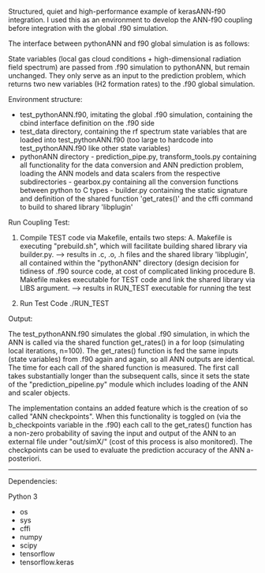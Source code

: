 Structured, quiet and high-performance example of kerasANN-f90 integration.
I used this as an environment to develop the ANN-f90 coupling before integration with the global .f90 simulation.


The interface between pythonANN and f90 global simulation is as follows:

State variables (local gas cloud conditions + high-dimensional radiation field spectrum) are passed from .f90 simulation to pythonANN, but remain unchanged. They only serve as an input to the prediction problem, which returns two new variables (H2 formation rates) to the .f90 global simulation.

Environment structure:

- test_pythonANN.f90, imitating the global .f90 simulation, containing the cbind interface definition on the .f90 side
- test_data directory, containing the rf spectrum state variables that are loaded into test_pythonANN.f90 (too large to hardcode into test_pythonANN.f90 like other state variables)
- pythonANN directory
        - prediction_pipe.py, transform_tools.py containing all functionality for the data conversion and ANN prediction problem, loading the ANN models and data scalers from the respective subdirectories 
        - gearbox.py containing all the conversion functions between python to C types
        - builder.py containing the static signature and definition of the shared function 'get_rates()' and the cffi command to build to shared library 'libplugin'
		


Run Coupling Test:

1. Compile TEST code via Makefile, entails two steps:
    A. Makefile is executing "prebuild.sh", which will facilitate building shared library via builder.py.
    --> results in  .c, .o, .h files and the shared library 'libplugin', all contained within the "pythonANN" directory (design decision for tidiness of .f90 source code, at cost of complicated linking procedure
    B. Makefile makes executable for TEST code and link the shared library via LIBS argument.
    --> results in RUN_TEST executable for running the test
    
2. Run Test Code ./RUN_TEST


Output:

The test_pythonANN.f90 simulates the global .f90 simulation, in which the ANN is called via the shared function get_rates() in a for loop (simulating local iterations, n=100).
The get_rates() function is fed the same inputs (state variables) from .f90 again and again, so all ANN outputs are identical. The time for each call of the shared function is measured.
The first call takes substantially longer than the subsequent calls, since it sets the state of the "prediction_pipeline.py" module which includes loading of the ANN and scaler objects.

The implementation contains an added feature which is the creation of so called "ANN checkpoints". When this functionality is toggled on (via the b_checkpoints variable in the .f90) each call to the get_rates() function has a non-zero probability of saving the input and output of the ANN to an external file under "out/simX/" (cost of this process is also monitored). The checkpoints can be used to evaluate the prediction accuracy of the ANN a-posteriori.



 - - - - - - - - - - - - 

Dependencies: 

Python 3
- os
- sys
- cffi
- numpy
- scipy
- tensorflow
- tensorflow.keras
